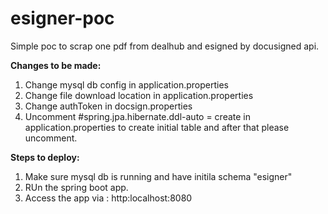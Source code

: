 # esigner-poc
Simple poc to scrap one pdf from dealhub and esigned by docusigned api.

<b>Changes to be made:</b>
1. Change mysql db config in application.properties
2. Change file download location in application.properties
3. Change authToken in docsign.properties
4. Uncomment #spring.jpa.hibernate.ddl-auto = create in application.properties to create initial table and after that please uncomment.

<b>Steps to deploy:</b><br/>
1. Make sure mysql db is running and have initila schema "esigner"
2. RUn the spring boot app.
3. Access the app via : http:localhost:8080